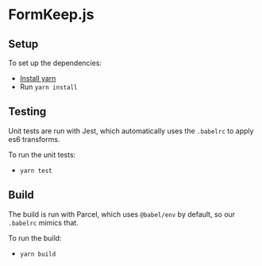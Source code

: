 # FormKeep.js

## Setup
To set up the dependencies:
  - [Install yarn](https://yarnpkg.com/lang/en/docs/install/#mac-stable)
  - Run `yarn install`

## Testing
Unit tests are run with Jest, which automatically uses the `.babelrc` to apply es6 transforms.

To run the unit tests:
  - `yarn test`

## Build
The build is run with Parcel, which uses `@babel/env` by default, so our `.babelrc` mimics that.

To run the build:
  - `yarn build`
